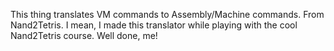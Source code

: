 This thing translates VM commands to Assembly/Machine commands. From Nand2Tetris. I mean, I made this translator while playing with the cool Nand2Tetris course. Well done, me!
